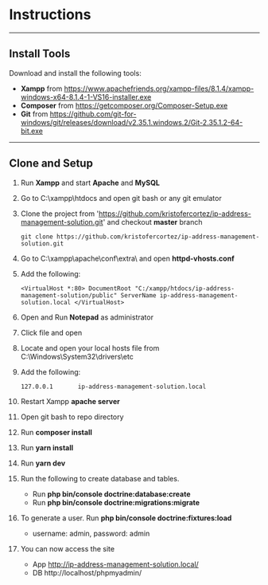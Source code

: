 # Instructions

---

## Install Tools

Download and install the following tools:

- **Xampp** from https://www.apachefriends.org/xampp-files/8.1.4/xampp-windows-x64-8.1.4-1-VS16-installer.exe
- **Composer** from https://getcomposer.org/Composer-Setup.exe
- **Git** from https://github.com/git-for-windows/git/releases/download/v2.35.1.windows.2/Git-2.35.1.2-64-bit.exe

---

## Clone and Setup

1. Run **Xampp** and start **Apache** and **MySQL**
2. Go to C:\xampp\htdocs and open git bash or any git emulator
3. Clone the project from 'https://github.com/kristofercortez/ip-address-management-solution.git' and checkout **master** branch

   `git clone https://github.com/kristofercortez/ip-address-management-solution.git`

4. Go to C:\xampp\apache\conf\extra\ and open **httpd-vhosts.conf**
5. Add the following:
   
   `<VirtualHost *:80>
      DocumentRoot "C:/xampp/htdocs/ip-address-management-solution/public"
      ServerName ip-address-management-solution.local
   </VirtualHost>`

6. Open and Run **Notepad** as administrator
7. Click file and open
8. Locate and open your local hosts file from C:\Windows\System32\drivers\etc
9. Add the following:

   `127.0.0.1		ip-address-management-solution.local`

10. Restart Xampp **apache server**
11. Open git bash to repo directory
12. Run **composer install**
13. Run **yarn install**
14. Run **yarn dev**
15. Run the following to create database and tables.
    - Run **php bin/console doctrine:database:create**
    - Run **php bin/console doctrine:migrations:migrate**
16. To generate a user. Run **php bin/console doctrine:fixtures:load**
    - username: admin, password: admin
17. You can now access the site
    - App http://ip-address-management-solution.local/
    - DB http://localhost/phpmyadmin/ 
